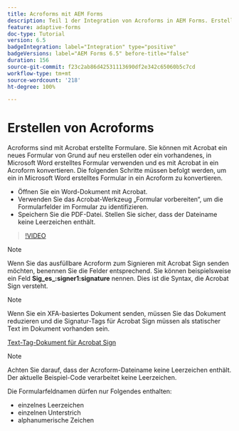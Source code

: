 ```yaml
---
title: Acroforms mit AEM Forms
description: Teil 1 der Integration von Acroforms in AEM Forms. Erstellen eines adaptiven Formulars mit Acroform und Zusammenführen der Daten zum Abrufen einer PDF-Datei.
feature: adaptive-forms
doc-type: Tutorial
version: 6.5
badgeIntegration: label="Integration" type="positive"
badgeVersions: label="AEM Forms 6.5" before-title="false"
duration: 156
source-git-commit: f23c2ab86d42531113690df2e342c65060b5c7cd
workflow-type: tm+mt
source-wordcount: '218'
ht-degree: 100%

---
```



# Erstellen von Acroforms

Acroforms sind mit Acrobat erstellte Formulare. Sie können mit Acrobat ein neues Formular von Grund auf neu erstellen oder ein vorhandenes, in Microsoft Word erstelltes Formular verwenden und es mit Acrobat in ein Acroform konvertieren. Die folgenden Schritte müssen befolgt werden, um ein in Microsoft Word erstelltes Formular in ein Acroform zu konvertieren.

* Öffnen Sie ein Word-Dokument mit Acrobat.
* Verwenden Sie das Acrobat-Werkzeug „Formular vorbereiten“, um die Formularfelder im Formular zu identifizieren.
* Speichern Sie die PDF-Datei. Stellen Sie sicher, dass der Dateiname keine Leerzeichen enthält.


>[!VIDEO](https://video.tv.adobe.com/v/22575?quality=12&learn=on)

>[!NOTE]
>
>Wenn Sie das ausfüllbare Acroform zum Signieren mit Acrobat Sign senden möchten, benennen Sie die Felder entsprechend. Sie können beispielsweise ein Feld **Sig_es_:signer1:signature** nennen. Dies ist die Syntax, die Acrobat Sign versteht.

>[!NOTE]
>
>Wenn Sie ein XFA-basiertes Dokument senden, müssen Sie das Dokument reduzieren und die Signatur-Tags für Acrobat Sign müssen als statischer Text im Dokument vorhanden sein.

[Text-Tag-Dokument für Acrobat Sign](https://helpx.adobe.com/de/sign/using/text-tag.html)

>[!NOTE]
>
>Achten Sie darauf, dass der Acroform-Dateiname keine Leerzeichen enthält. Der aktuelle Beispiel-Code verarbeitet keine Leerzeichen.
>
>Die Formularfeldnamen dürfen nur Folgendes enthalten:
>
>* einzelnes Leerzeichen
>* einzelnen Unterstrich
>* alphanumerische Zeichen
